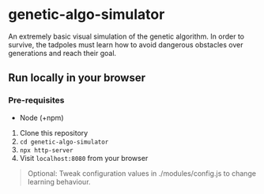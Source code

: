 # genetic-algo-simulator
An extremely basic visual simulation of the genetic algorithm.
In order to survive, the tadpoles must learn how to avoid dangerous obstacles over generations and reach their goal.



## Run locally in your browser

### Pre-requisites
* Node (+npm)

1. Clone this repository
2. `cd genetic-algo-simulator`
3. `npx http-server`
4. Visit `localhost:8080` from your browser

> Optional: Tweak configuration values in ./modules/config.js to change learning behaviour.